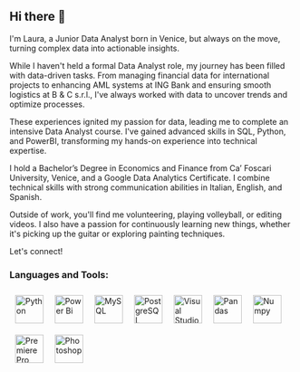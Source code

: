 ## Hi there 👋

I'm Laura, a Junior Data Analyst born in Venice, but always on the move, turning complex data into actionable insights.

While I haven't held a formal Data Analyst role, my journey has been filled with data-driven tasks. From managing financial data for international projects to enhancing AML systems at ING Bank and ensuring smooth logistics at B & C s.r.l., I've always worked with data to uncover trends and optimize processes.

These experiences ignited my passion for data, leading me to complete an intensive Data Analyst course. I've gained advanced skills in SQL, Python, and PowerBI, transforming my hands-on experience into technical expertise.

I hold a Bachelor’s Degree in Economics and Finance from Ca’ Foscari University, Venice, and a Google Data Analytics Certificate. I combine technical skills with strong communication abilities in Italian, English, and Spanish.

Outside of work, you'll find me volunteering, playing volleyball, or editing videos.
I also have a passion for continuously learning new things, whether it's picking up the guitar or exploring painting techniques. 

Let's connect!

<h3 align="left">Languages and Tools:</h3>

<div>  
  <a href="https://www.python.org/" target="_blank"><img style="margin: 10px; display: inline-block;" src="https://profilinator.rishav.dev/skills-assets/python-original.svg" alt="Python" height="50" /></a><!--
  --><a href="https://powerbi.microsoft.com/en-us/" target="_blank"><img style="margin: 10px; display: inline-block;" src="https://profilinator.rishav.dev/skills-assets/powerbi.png" alt="Power Bi" height="50" /></a><!--
  --><a href="https://www.mysql.com/" target="_blank"><img style="margin: 10px; display: inline-block;" src="https://profilinator.rishav.dev/skills-assets/mysql-original-wordmark.svg" alt="MySQL" height="50" /></a><!--
  --><a href="https://www.postgresql.org/" target="_blank"><img style="margin: 10px; display: inline-block;" src="https://profilinator.rishav.dev/skills-assets/postgresql-original-wordmark.svg" alt="PostgreSQL" height="50" /></a><!--
  --><a href="https://code.visualstudio.com/" target="_blank"><img style="margin: 10px; display: inline-block;" src="https://upload.wikimedia.org/wikipedia/commons/5/59/Visual_Studio_Icon_2019.svg" alt="Visual Studio Code" height="50" /></a><!--
  --><a href="https://pandas.pydata.org/" target="_blank"><img style="margin: 10px; display: inline-block;" src="https://upload.wikimedia.org/wikipedia/commons/e/ed/Pandas_logo.svg" alt="Pandas" height="50" /></a><!--
  --><a href="https://numpy.org/" target="_blank"><img style="margin: 10px; display: inline-block;" src="https://upload.wikimedia.org/wikipedia/commons/3/31/NumPy_logo_2020.svg" alt="Numpy" height="50" /></a><!--
  --><a href="https://www.adobe.com/in/products/premiere.html" target="_blank"><img style="margin: 10px; display: inline-block;" src="https://profilinator.rishav.dev/skills-assets/adobepremierepro.png" alt="Premiere Pro" height="50" /></a><!--
  --><a href="https://www.adobe.com/in/products/photoshop.html" target="_blank"><img style="margin: 10px; display: inline-block;" src="https://profilinator.rishav.dev/skills-assets/photoshop-plain.svg" alt="Photoshop" height="50" /></a>
</div>



